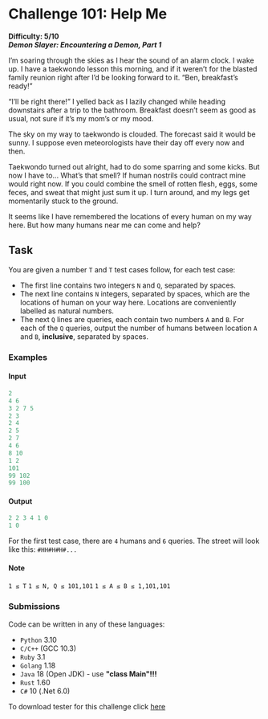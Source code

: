 # Challenge 101: Help Me

**Difficulty: 5/10**  
***Demon Slayer: Encountering a Demon, Part 1***

I’m soaring through the skies as I hear the sound of an alarm clock. I wake up. I have a taekwondo lesson this morning, and if it weren’t for the blasted family reunion right after I’d be looking forward to it. “Ben, breakfast’s ready!”

“I’ll be right there!” I yelled back as I lazily changed while heading downstairs after a trip to the bathroom. Breakfast doesn’t seem as good as usual, not sure if it’s my mom’s or my mood.

The sky on my way to taekwondo is clouded. The forecast said it would be sunny. I suppose even meteorologists have their day off every now and then.

Taekwondo turned out alright, had to do some sparring and some kicks. But now I have to… What’s that smell? If human nostrils could contract mine would right now. If you could combine the smell of rotten flesh, eggs, some feces, and sweat that might just sum it up. I turn around, and my legs get momentarily stuck to the ground.

It seems like I have remembered the locations of every human on my way here. But how many humans near me can come and help?

## Task

You are given a number `T` and `T` test cases follow, for each test case:

- The first line contains two integers `N` and `Q`, separated by spaces.
- The next line contains `N` integers, separated by spaces, which are the locations of human on your way here. Locations are conveniently labelled as natural numbers.
- The next `Q` lines are queries, each contain two numbers `A` and `B`. For each of the `Q` queries, output the number of humans between location `A` and `B`, **inclusive**, separated by spaces.

### Examples

#### Input

```rs
2
4 6
3 2 7 5
2 3
2 4
2 5
2 7
4 6
8 10
1 2
101
99 102
99 100
```

#### Output

```rs
2 2 3 4 1 0
1 0
```

For the first test case, there are `4` humans and `6` queries.
The street will look like this: `#HH#H#H#...`

#### Note

`1 ≤ T`
`1 ≤ N, Q ≤ 101,101`
`1 ≤ A ≤ B ≤ 1,101,101`

### Submissions

Code can be written in any of these languages:

- `Python` 3.10
- `C/C++` (GCC 10.3)
- `Ruby` 3.1
- `Golang` 1.18
- `Java` 18 (Open JDK) - use **"class Main"!!!**
- `Rust` 1.60
- `C#` 10 (.Net 6.0)

To download tester for this challenge click [here](https://downgit.github.io/#/home?url=https://github.com/Pomroka/PreviousChallenges/tree/main/Challenge_101)
